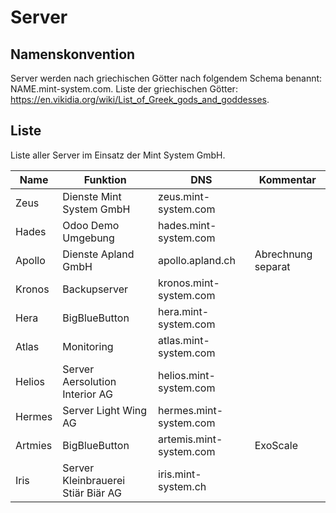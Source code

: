 # Server
## Namenskonvention

Server werden nach griechischen Götter nach folgendem Schema benannt: NAME.mint-system.com. Liste der griechischen Götter: https://en.vikidia.org/wiki/List_of_Greek_gods_and_goddesses.

## Liste

Liste aller Server im Einsatz der Mint System GmbH.

| Name | Funktion | DNS | Kommentar |
|-|-|-|-|
| Zeus | Dienste Mint System GmbH | zeus.mint-system.com | |
| Hades | Odoo Demo Umgebung | hades.mint-system.com | |
| Apollo | Dienste Apland GmbH | apollo.apland.ch | Abrechnung separat |
| Kronos | Backupserver | kronos.mint-system.com | |
| Hera | BigBlueButton | hera.mint-system.com | |
| Atlas | Monitoring | atlas.mint-system.com | |
| Helios | Server Aersolution Interior AG | helios.mint-system.com |  |
| Hermes | Server Light Wing AG | hermes.mint-system.com | |
| Artmies | BigBlueButton | artemis.mint-system.com | ExoScale |
| Iris | Server Kleinbrauerei Stiär Biär AG | iris.mint-system.ch | |
